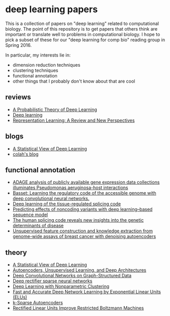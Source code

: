 # deep learning papers

This is a collection of papers on "deep learning" related to computational biology.
The point of this repository is to get papers that others think are important or translate well to problems in computational biology.
I hope to pick a subset of these for our "deep learning for comp bio" reading group in Spring 2016.

In particular, my interests lie in:

- dimension reduction techniques
- clustering techniques
- functional annotation
- other things that I probably don't know about that are cool

## reviews

- [A Probabilistic Theory of Deep Learning](http://arxiv.org/abs/1504.00641)
- [Deep learning](http://www.nature.com/nature/journal/v521/n7553/full/nature14539.html)
- [Representation Learning: A Review and New Perspectives](http://arxiv.org/abs/1206.5538)

## blogs

- [A Statistical View of Deep Learning](http://blog.shakirm.com/2015/01/a-statistical-view-of-deep-learning-i-recursive-glms/)
- [colah's blog](http://colah.github.io/)

## functional annotation

- [ADAGE analysis of publicly available gene expression data collections illuminates Pseudomonas aeruginosa-host interactions](http://msystems.asm.org/mSystems.00025-15-abstract.php)
- [Basset: Learning the regulatory code of the accessible genome with deep convolutional neural networks.](http://biorxiv.org/content/early/2015/10/05/028399)
- [Deep learning of the tissue-regulated splicing code](http://bioinformatics.oxfordjournals.org/content/30/12/i121.abstract)
- [Predicting effects of noncoding variants with deep learning–based sequence model](http://www.nature.com/nmeth/journal/v12/n10/full/nmeth.3547.html)
- [The human splicing code reveals new insights into the genetic determinants of disease](http://www.sciencemag.org/content/347/6218/1254806.long)
- [Unsupervised feature construction and knowledge extraction from genome-wide assays of breast cancer with denoising autoencoders](http://www.worldscientific.com/doi/abs/10.1142/9789814644730_0014)

## theory

- [A Statistical View of Deep Learning](http://blog.shakirm.com/wp-content/uploads/2015/07/SVDL.pdf)
- [Autoencoders, Unsupervised Learning, and Deep Architectures](http://jmlr.csail.mit.edu/proceedings/papers/v27/baldi12a/baldi12a.pdf)
- [Deep Convolutional Networks on Graph-Structured Data](http://arxiv.org/abs/1506.05163)
- [Deep rectifier sparse neural networks](http://jmlr.org/proceedings/papers/v15/glorot11a/glorot11a.pdf)
- [Deep Learning with Nonparametric Clustering](http://arxiv.org/abs/1501.03084)
- [Fast and Accurate Deep Network Learning by Exponential Linear Units (ELUs)](http://arxiv.org/abs/1511.07289)
- [k-Sparse Autoencoders](http://arxiv.org/pdf/1312.5663v2.pdf)
- [Rectified Linear Units Improve Restricted Boltzmann Machines](http://www.cs.toronto.edu/~fritz/absps/reluICML.pdf)
